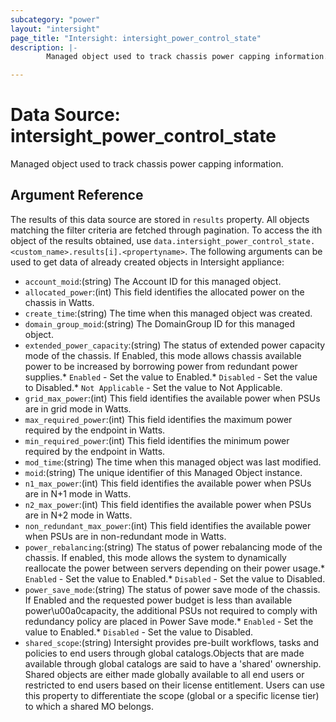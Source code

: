 ```yaml
---
subcategory: "power"
layout: "intersight"
page_title: "Intersight: intersight_power_control_state"
description: |-
        Managed object used to track chassis power capping information.

---
```


# Data Source: intersight_power_control_state
Managed object used to track chassis power capping information.
## Argument Reference
The results of this data source are stored in `results` property.
All objects matching the filter criteria are fetched through pagination.
To access the ith object of the results obtained, use `data.intersight_power_control_state.<custom_name>.results[i].<propertyname>`.
The following arguments can be used to get data of already created objects in Intersight appliance:
* `account_moid`:(string) The Account ID for this managed object. 
* `allocated_power`:(int) This field identifies the allocated power on the chassis in Watts. 
* `create_time`:(string) The time when this managed object was created. 
* `domain_group_moid`:(string) The DomainGroup ID for this managed object. 
* `extended_power_capacity`:(string) The status of extended power capacity mode of the chassis. If Enabled, this mode allows chassis available power to be increased by borrowing power from redundant power supplies.* `Enabled` - Set the value to Enabled.* `Disabled` - Set the value to Disabled.* `Not Applicable` - Set the value to Not Applicable. 
* `grid_max_power`:(int) This field identifies the available power when PSUs are in grid mode in Watts. 
* `max_required_power`:(int) This field identifies the maximum power required by the endpoint in Watts. 
* `min_required_power`:(int) This field identifies the minimum power required by the endpoint in Watts. 
* `mod_time`:(string) The time when this managed object was last modified. 
* `moid`:(string) The unique identifier of this Managed Object instance. 
* `n1_max_power`:(int) This field identifies the available power when PSUs are in N+1 mode in Watts. 
* `n2_max_power`:(int) This field identifies the available power when PSUs are in N+2 mode in Watts. 
* `non_redundant_max_power`:(int) This field identifies the available power when PSUs are in non-redundant mode in Watts. 
* `power_rebalancing`:(string) The status of power rebalancing mode of the chassis. If enabled, this mode allows the system to dynamically reallocate the power between servers depending on their power usage.* `Enabled` - Set the value to Enabled.* `Disabled` - Set the value to Disabled. 
* `power_save_mode`:(string) The status of power save mode of the chassis. If Enabled and the requested power budget is less than available power\u00a0capacity, the additional PSUs not required to comply with redundancy policy are placed in Power Save mode.* `Enabled` - Set the value to Enabled.* `Disabled` - Set the value to Disabled. 
* `shared_scope`:(string) Intersight provides pre-built workflows, tasks and policies to end users through global catalogs.Objects that are made available through global catalogs are said to have a 'shared' ownership. Shared objects are either made globally available to all end users or restricted to end users based on their license entitlement. Users can use this property to differentiate the scope (global or a specific license tier) to which a shared MO belongs. 
 
